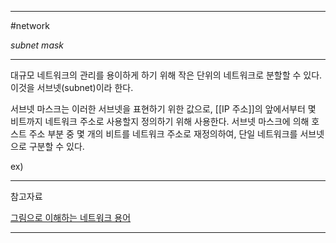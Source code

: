 
---

#network 

*subnet mask*

---

대규모 네트워크의 관리를 용이하게 하기 위해 작은 단위의 네트워크로 분할할 수 있다. 이것을 서브넷(subnet)이라 한다.

서브넷 마스크는 이러한 서브넷을 표현하기 위한 값으로, [[IP 주소]]의 앞에서부터 몇 비트까지 네트워크 주소로 사용할지 정의하기 위해 사용한다. 서브넷 마스크에 의해 호스트 주소 부분 중 몇 개의 비트를 네트워크 주소로 재정의하여, 단일 네트워크를 서브넷으로 구분할 수 있다.

ex) 

---

참고자료

[그림으로 이해하는 네트워크 용어](https://product.kyobobook.co.kr/detail/S000001834837)

---